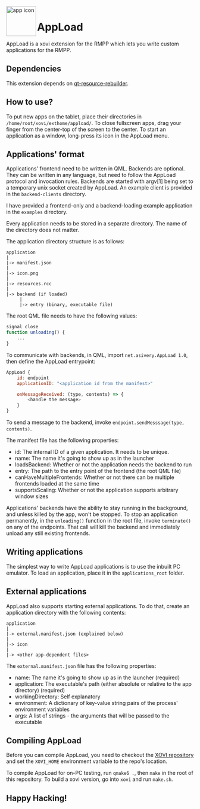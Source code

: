 <img align="left" width="80" height="80" src="https://raw.githubusercontent.com/asivery/rmpp-appload/refs/heads/master/icon/appload.svg" alt="app icon">

# AppLoad

AppLoad is a xovi extension for the RMPP which lets you write custom applications for the RMPP.

## Dependencies

This extension depends on [qt-resource-rebuilder](https://github.com/asivery/rmpp-xovi-extensions/tree/master/qt-resource-rebuilder).

## How to use?

To put new apps on the tablet, place their directories in `/home/root/xovi/exthome/appload/`. To close fullscreen apps, drag your finger from the center-top of the screen to the center.
To start an application as a window, long-press its icon in the AppLoad menu.

## Applications' format

Applications' frontend need to be written in QML.
Backends are optional. They can be written in any language, but need to follow the AppLoad protocol and invocation rules. Backends are started with argv[1] being set to a temporary unix socket created by AppLoad.
An example client is provided in the `backend-clients` directory.

I have provided a frontend-only and a backend-loading example application in the `examples` directory.

Every application needs to be stored in a separate directory. The name of the directory does not matter.

The application directory structure is as follows:

```
application
|
|-> manifest.json
|
|-> icon.png
|
|-> resources.rcc
|
|-> backend (if loaded)
     |
     |-> entry (binary, executable file)
```

The root QML file needs to have the following values:

```qml
signal close
function unloading() {
    ...
}
```

To communicate with backends, in QML, import `net.asivery.AppLoad 1.0`, then define the AppLoad entrypoint:

```qml
AppLoad {
    id: endpoint
    applicationID: "<application id from the manifest>"

    onMessageReceived: (type, contents) => {
        <handle the message>
    }
}
```

To send a message to the backend, invoke `endpoint.sendMesssage(type, contents)`.

The manifest file has the following properties:

- id: The internal ID of a given application. It needs to be unique.
- name: The name it's going to show up as in the launcher
- loadsBackend: Whether or not the application needs the backend to run
- entry: The path to the entry point of the frontend (the root QML file)
- canHaveMultipleFrontends: Whether or not there can be multiple frontends loaded at the same time
- supportsScaling: Whether or not the application supports arbitrary window sizes

Applications' backends have the ability to stay running in the background, and unless killed by the app, won't be stopped. To stop an application permanently, in the `unloading()` function in the root file, invoke `terminate()` on any of the endpoints. That call will kill the backend and immediately unload any still existing frontends.

## Writing applications

The simplest way to write AppLoad applications is to use the inbuilt PC emulator. To load an application, place it in the `applications_root` folder. 

## External applications

AppLoad also supports starting external applications. To do that, create an application directory with the following contents:

```
application
|
|-> external.manifest.json (explained below)
|
|-> icon
|
|-> <other app-dependent files>
```

The `external.manifest.json` file has the following properties:

- name: The name it's going to show up as in the launcher (required)
- application: The executable's path (either absolute or relative to the app directory) (required)
- workingDirectory: Self explanatory
- environment: A dictionary of key-value string pairs of the process' environment variables
- args: A list of strings - the arguments that will be passed to the executable

## Compiling AppLoad

[xovi-repo]: https://github.com/asivery/xovi

Before you can compile AppLoad, you need to checkout the [XOVI repository][xovi-repo] and set the `XOVI_HOME` environment variable to the repo's location.

To compile AppLoad for on-PC testing, run `qmake6 .`, then `make` in the root of this repository. To build a xovi version, go into `xovi` and run `make.sh`.

## Happy Hacking!

